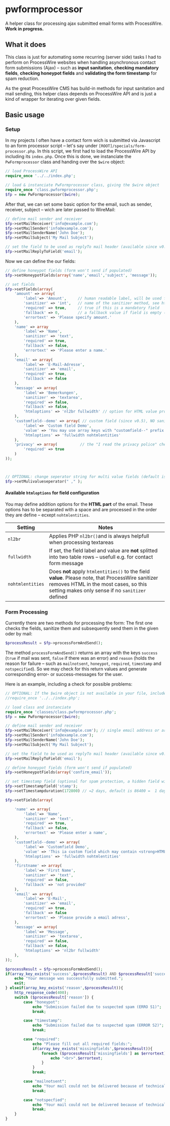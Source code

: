 # pwformprocessor
A helper class for processing ajax submitted email forms with ProcessWire. **Work in progress.**

## What it does
This class is just for automating some recurring (server side) tasks I had to perform on ProcessWire websites when handling  asynchronous contact form submissions (Ajax) – such as **input sanitation**, **checking mandatory fields**, **checking honeypot fields** and **validating the form timestamp** for spam reduction.

As the great ProcessWire CMS has build-in methods for input sanitation and mail sending, this helper class depends on ProcessWire API and is just a kind of wrapper for iterating over given fields. 

## Basic usage
### Setup
In my projects I often have a contact form wich is submitted via Javascript to an form processor script – let's say under `[ROOT]/specials/form-processor.php`. In this script, we first had to load the ProcessWire API by including its `index.php`. Once this is done, we instanciate the `PwFormprocessor` class and handing over the `$wire` object:

```php
// load ProcessWire API
require_once '../../index.php';

// load & instanciate PwFormprocessor class, giving the $wire object
require_once 'class.pwformprocessor.php';
$fp = new PwFormprocessor($wire);
```

After that, we can set some basic option for the email, such as sender, receiver, subject – wich are later passed to WireMail:

```php
// define mail sender and receiver
$fp->setMailReceiver('info@example.com');
$fp->setMailSender('info@example.com');
$fp->setMailSenderName('John Doe');
$fp->setMailSubject('My Mail Subject');

// set the field to be used as replyTo mail header (available since v0.5)
$fp->setMailReplyToField('email');
```

Now we can define the our fields:

```php
// define honeypot fields (form won't send if populated)
$fp->setHoneypotFields(array('name','email','subject', 'message'));

// set fields
$fp->setFields(array(
    'amount' => array(
        'label'=> 'Amount',     // human readable label, will be used for email output (no laben = no output in email)
        'sanitizer' => 'int',   // name of the sanitizer method, see https://processwire.com/api/ref/sanitizer/
        'required' => true,     // true if this is a mandatory field
        'fallback' => 0,        // a fallback value if field is empty (only usefull for 
        'errortext' => 'Please specify amount.'
    ),
    'name' => array
        'label'=> 'Name',
        'sanitizer' => 'text',
        'required' => true,
        'fallback' => false,
        'errortext' => 'Please enter a name.'
    ),
    'email' => array(
        'label'=> 'E-Mail-Adresse',
        'sanitizer' => 'email',
        'required' => true,
        'fallback' => false
    ),
    'message' => array(
        'label'=> 'Bemerkungen',
        'sanitizer' => 'textarea',
        'required' => false,
        'fallback' => false,
        'htmloptions' => 'nl2br fullwidth' // option for HTML value processing (optional)
    ),
    'customfield--demo' => array( // custom field (since v0.5), NO sanitation applied, be careful!
        'label'=> 'Custom field Demo',
        'value' => 'You may use array keys with "customfield--" prefix to manually add information to the email that will be sent. ',
        'htmloptions' => 'fullwidth nohtmlentities'
    ),
    'privacy' => array(          // the "I read the privacy police" checkbox, mandatory but does not show in email because of missing label
        'required' => true
    )
));



// OPTIONAL: change seperator string for multi value fields (default is " | " – available since v0.4)
$fp->setMulivalueseperator(" ," );
```
#### Available `htmloptions` for field configuration
You may define addition options for the **HTML part** of the email. These options has to be separated with a space and are processed in the order they are define – ecxept `nohtmlentities`.

| Setting          | Notes                                                                  |
|------------------|------------------------------------------------------------------------|
| `nl2br`          | Applies PHP `nl2br()`and is always helpfull when processing textareas  |
| `fullwidth`      | If set, the field label and value are **not** splitted into two table rows – usefull e.g. for contact form message  |
| `nohtmlentities` | Does **not** apply `htmlentities()` to the field **value**. Please note, that ProcessWire sanitizer removes HTML in the most cases, so this setting makes only sense if no `sanitizer` defined |


### Form Processing
Currently there are two methods for processing the form: The first one checks the fields, sanitize them and subsequently send them in the given oder by mail:

```php
$processResult = $fp->processFormAndSend();
```

The method `processFormAndSend()` returns an array with the keys `success` (`true` if mail was sent, `false` if there was an error) and `reason` (holds the reason for failure – such as `mailnotsent`, `honeypot`, `required`, `timestamp` and `notspecified`). So we may check for this return values and generate corresponding error- or success-messages for the user.

Here is an example, including a check for possible problems:

```php
// OPTIONAL: If the $wire object is not available in your file, include PWs index
//require_once '../../index.php';

// load class and instanciate
require_once 'classes/class.pwformprocessor.php';
$fp = new PwFormprocessor($wire);

// define mail sender and receiver
$fp->setMailReceiver('info@example.com'); // single email address or array of multiple addresses
$fp->setMailSender('info@example.com');
$fp->setMailSenderName('John Doe');
$fp->setMailSubject('My Mail Subject');

// set the field to be used as replyTo mail header (available since v0.5)
$fp->setMailReplyToField('email');

// define honeypot fields (form won't send if populated)
$fp->setHoneypotFields(array('confirm_email'));

// set timestamp field (optional for spam protection, a hidden field wich contains a unix timestamp)
$fp->setTimestampfield('stamp');
$fp->setTimestampduration(172800) // =2 days, default is 86400 =  1 day (set it with PW Caching duration in mind)

$fp->setFields(array(

    'name' => array(
        'label'=> 'Name',
        'sanitizer' => 'text',
        'required' => true,
        'fallback' => false,
        'errortext' => 'Please enter a name',
    ),
    'customfield--demo' => array(
        'label'=> 'Customfield Demo',
        'value' => 'This ia custom field which may contain <strong>HTML</strong>',
        'htmloptions' => 'fullwidth nohtmlentities'
    ),
    'firstname' => array(
        'label'=> 'First Name',
        'sanitizer' => 'text',
        'required' => false,
        'fallback' => 'not provided'
    ),
    'email' => array(
        'label'=> 'E-Mail',
        'sanitizer' => 'email',
        'required' => true,
        'fallback' => false
        'errortext' => 'Please provide a email adress',
    ),
    'message' => array(
        'label'=> 'Message',
        'sanitizer' => 'textarea',
        'required' => false,
        'fallback' => false,
        'htmloptions' => 'nl2br fullwidth'
    ),
));

$processResult = $fp->processFormAndSend();
if(array_key_exists('success',$processResult) AND $processResult['success'] == true){
    echo "Your message was successfully submitted.";
    exit;
} elseif(array_key_exists('reason',$processResult)){
    http_response_code(400);
    switch ($processResult['reason']) {
        case "honeypot":
            echo "Submission failed due to suspected spam (ERRO S1)";
            break;

        case "timestamp":
            echo "Submission failed due to suspected spam (ERROR S2)";
            break;

        case "required":
            echo "Please fill out all required fields:";
            if(array_key_exists('missingfields',$processResult)){
                foreach ($processResult['missingfields'] as $errortext){
                    echo "<br>".$errortext;
                }
            }
            break;

        case "mailnotsent":
            echo "Your mail could not be delivered because of technical reasons. Please call us. (ERROR T1)";
            break;

        case "notspecfied":
            echo "Your mail could not be delivered because of technical reasons. Please call us. (ERROR T2)";
            break;
    }
}
```


